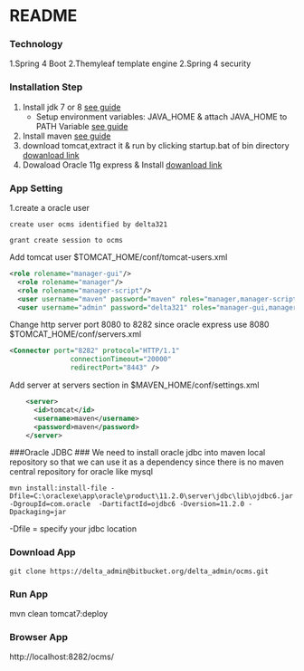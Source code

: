 # README #

### Technology ###
1.Spring 4 Boot
2.Themyleaf template engine
2.Spring 4 security

### Installation Step ###
1. Install jdk 7 or 8 [see guide](https://java.com/en/download/help/windows_manual_download.xml)
	* Setup environment variables:
	 JAVA_HOME & attach JAVA_HOME to PATH Variable [see guide](http://www.javatpoint.com/how-to-set-path-in-java)
2. Install maven [see guide](http://www.mkyong.com/maven/how-to-install-maven-in-windows/)
3. download tomcat,extract it & run by clicking startup.bat of bin directory 
[dowanload link](https://tomcat.apache.org/download-80.cgi)
2. Dowaload Oracle 11g express & Install [dowanload link](http://www.oracle.com/technetwork/database/database-technologies/express-edition/downloads/index.html)

### App Setting ###
1.create a oracle user

`create user ocms identified by delta321`


`grant create session to ocms`

Add tomcat user $TOMCAT_HOME/conf/tomcat-users.xml
```xml
<role rolename="manager-gui"/>
  <role rolename="manager"/>
  <role rolename="manager-script"/>
  <user username="maven" password="maven" roles="manager,manager-script"/> 
  <user username="admin" password="delta321" roles="manager-gui,manager,manager-script"/>
```
Change http server port 8080 to 8282 since oracle express use 8080 $TOMCAT_HOME/conf/servers.xml
```xml
<Connector port="8282" protocol="HTTP/1.1"
               connectionTimeout="20000"
               redirectPort="8443" />
```

Add server at servers section in $MAVEN_HOME/conf/settings.xml
```xml
 	<server>
      <id>tomcat</id>
      <username>maven</username>
      <password>maven</password>
    </server>
``` 
###Oracle JDBC ###
We need to install oracle jdbc into maven local repository so that we can use it as a dependency since there is no maven central repository for oracle like mysql

`mvn install:install-file -Dfile=C:\oraclexe\app\oracle\product\11.2.0\server\jdbc\lib\ojdbc6.jar -DgroupId=com.oracle 
-DartifactId=ojdbc6 -Dversion=11.2.0 -Dpackaging=jar`

-Dfile = specify your jdbc location

### Download App ###
`git clone https://delta_admin@bitbucket.org/delta_admin/ocms.git`
### Run App ###
mvn clean tomcat7:deploy
### Browser App ###
http://localhost:8282/ocms/
